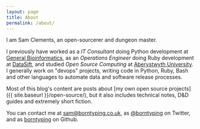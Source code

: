```yaml
---
layout: page
title: About
permalink: /about/
---
```


I am Sam Clements, an open-sourcerer and dungeon master.

I previously have worked as a *IT Consultant* doing Python development at [General Bioinformatics][gb], as an *Operations Engineer* doing Ruby development at [DataSift][ds], and studied *Open Source Computing* at [Aberystwyth University][au].
I generally work on "devops" projects, writing code in Python, Ruby, Bash and other languages to automate data and software release processes.

Most of this blog's content are posts about [my own open source projects]({{ site.baseurl }}/open-source/), but it also includes technical notes, D&D guides and extremely short fiction.

You can contact me at [sam@borntyping.co.uk][email], as [@borntyping][twitter] on Twitter, and as [borntyping][github] on Github.

[au]: http://www.aber.ac.uk/en/
[dm]: https://en.wikipedia.org/wiki/Dungeon_Master
[ds]: http://datasift.com/
[gb]: https://www.generalbioinformatics.com/

[github]: https://github.com/borntyping
[email]: mailto:sam@borntyping.co.uk
[twitter]: https://twitter.com/borntyping
